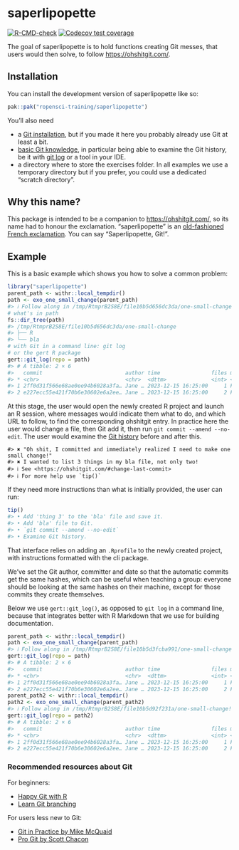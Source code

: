 
<!-- README.md is generated from README.Rmd. Please edit that file -->

# saperlipopette

<!-- badges: start -->

[![R-CMD-check](https://github.com/ropensci-training/saperlipopette/actions/workflows/R-CMD-check.yaml/badge.svg)](https://github.com/ropensci-training/saperlipopette/actions/workflows/R-CMD-check.yaml)
[![Codecov test
coverage](https://codecov.io/gh/ropensci-training/saperlipopette/graph/badge.svg)](https://app.codecov.io/gh/ropensci-training/saperlipopette)
<!-- badges: end -->

The goal of saperlipopette is to hold functions creating Git messes,
that users would then solve, to follow <https://ohshitgit.com/>.

## Installation

You can install the development version of saperlipopette like so:

``` r
pak::pak("ropensci-training/saperlipopette")
```

You’ll also need

- a [Git installation](https://happygitwithr.com/install-git), but if
  you made it here you probably already use Git at least a bit.
- [basic Git knowledge](#recommended-resources-about-git), in particular
  being able to examine the Git history, be it with [git
  log](https://git-scm.com/book/en/v2/Git-Basics-Viewing-the-Commit-History)
  or a tool in your IDE.
- a directory where to store the exercises folder. In all examples we
  use a temporary directory but if you prefer, you could use a dedicated
  “scratch directory”.

## Why this name?

This package is intended to be a companion to <https://ohshitgit.com/>,
so its name had to honour the exclamation. “saperlipopette” is an
[old-fashioned French
exclamation](https://en.wiktionary.org/wiki/saperlipopette). You can say
“Saperlipopette, Git!”.

## Example

This is a basic example which shows you how to solve a common problem:

``` r
library("saperlipopette")
parent_path <- withr::local_tempdir()
path <- exo_one_small_change(parent_path)
#> ℹ Follow along in /tmp/RtmprB2S8E/file10b5d656dc3da/one-small-change!
# what's in path
fs::dir_tree(path)
#> /tmp/RtmprB2S8E/file10b5d656dc3da/one-small-change
#> ├── R
#> └── bla
# with Git in a command line: git log
# or the gert R package
gert::git_log(repo = path)
#> # A tibble: 2 × 6
#>   commit                          author time                files merge message
#> * <chr>                           <chr>  <dttm>              <int> <lgl> <chr>  
#> 1 2ff0d31f566e68ae0ee94b6028a3fa… Jane … 2023-12-15 16:25:00     1 FALSE "feat:…
#> 2 e227ecc55e421f70b6e30602e6a2ee… Jane … 2023-12-15 16:25:00     2 FALSE "First…
```

At this stage, the user would open the newly created R project and
launch an R session, where messages would indicate them what to do, and
which URL to follow, to find the corresponding ohshitgit entry. In
practice here the user would change a file, then Git add it, then run
`git commit --amend --no-edit`. The user would examine the [Git
history](https://git-scm.com/book/en/v2/Git-Basics-Viewing-the-Commit-History)
before and after this.

    #> ✖ "Oh shit, I committed and immediately realized I need to make one small change!"
    #> ✖ I wanted to list 3 things in my bla file, not only two!
    #> ℹ See <https://ohshitgit.com/#change-last-commit>
    #> ℹ For more help use `tip()`

If they need more instructions than what is initially provided, the user
can run:

``` r
tip()
#> • Add 'thing 3' to the 'bla' file and save it.
#> • Add 'bla' file to Git.
#> • `git commit --amend --no-edit`
#> • Examine Git history.
```

That interface relies on adding an `.Rprofile` to the newly created
project, with instructions formatted with the cli package.

We’ve set the Git author, committer and date so that the automatic
commits get the same hashes, which can be useful when teaching a group:
everyone should be looking at the same hashes on their machine, except
for those commits they create themselves.

Below we use `gert::git_log()`, as opposed to `git log` in a command
line, because that integrates better with R Markdown that we use for
building documentation.

``` r
parent_path <- withr::local_tempdir()
path <- exo_one_small_change(parent_path)
#> ℹ Follow along in /tmp/RtmprB2S8E/file10b5d3fcba991/one-small-change!
gert::git_log(repo = path)
#> # A tibble: 2 × 6
#>   commit                          author time                files merge message
#> * <chr>                           <chr>  <dttm>              <int> <lgl> <chr>  
#> 1 2ff0d31f566e68ae0ee94b6028a3fa… Jane … 2023-12-15 16:25:00     1 FALSE "feat:…
#> 2 e227ecc55e421f70b6e30602e6a2ee… Jane … 2023-12-15 16:25:00     2 FALSE "First…
parent_path2 <- withr::local_tempdir()
path2 <- exo_one_small_change(parent_path2)
#> ℹ Follow along in /tmp/RtmprB2S8E/file10b5d92f231a/one-small-change!
gert::git_log(repo = path2)
#> # A tibble: 2 × 6
#>   commit                          author time                files merge message
#> * <chr>                           <chr>  <dttm>              <int> <lgl> <chr>  
#> 1 2ff0d31f566e68ae0ee94b6028a3fa… Jane … 2023-12-15 16:25:00     1 FALSE "feat:…
#> 2 e227ecc55e421f70b6e30602e6a2ee… Jane … 2023-12-15 16:25:00     2 FALSE "First…
```

### Recommended resources about Git

For beginners:

- [Happy Git with R](https://happygitwithr.com/)
- [Learn Git branching](https://learngitbranching.js.org/)

For users less new to Git:

- [Git in Practice by Mike
  McQuaid](https://masalmon.eu/2023/11/01/reading-notes-git-in-practice/)
- [Pro Git by Scott
  Chacon](https://masalmon.eu/2024/01/19/pro-git-scott-chacon-reading-notes/)
